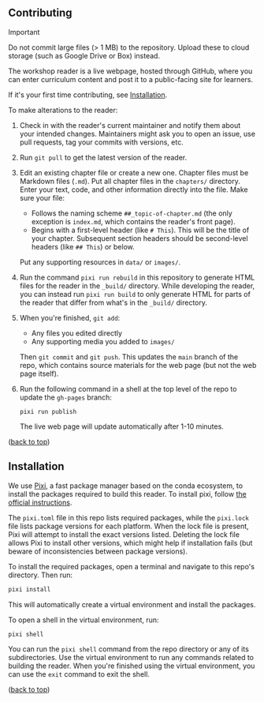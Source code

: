 ## Contributing

[top]: #contributing

> [!IMPORTANT]
>
> Do not commit large files (> 1 MB) to the repository. Upload these to cloud
> storage (such as Google Drive or Box) instead.

The workshop reader is a live webpage, hosted through GitHub, where you can
enter curriculum content and post it to a public-facing site for learners.

If it's your first time contributing, see [Installation](#installation).

To make alterations to the reader:

1.  Check in with the reader's current maintainer and notify them about your
    intended changes. Maintainers might ask you to open an issue, use pull
    requests, tag your commits with versions, etc.

2.  Run `git pull` to get the latest version of the reader.

3.  Edit an existing chapter file or create a new one. Chapter files must be
    Markdown files (`.md`). Put all chapter files in the `chapters/` directory.
    Enter your text, code, and other information directly into the file. Make
    sure your file:

    - Follows the naming scheme `##_topic-of-chapter.md` (the only exception is
      `index.md`, which contains the reader's front page).
    - Begins with a first-level header (like `# This`). This will be the title
      of your chapter. Subsequent section headers should be second-level
      headers (like `## This`) or below.

    Put any supporting resources in `data/` or `images/`.

4.  Run the command `pixi run rebuild` in this repository to generate HTML
    files for the reader in the `_build/` directory. While developing the
    reader, you can instead run `pixi run build` to only generate HTML for
    parts of the reader that differ from what's in the `_build/` directory.

5.  When you're finished, `git add`:
    - Any files you edited directly
    - Any supporting media you added to `images/`

    Then `git commit` and `git push`. This updates the `main` branch of the
    repo, which contains source materials for the web page (but not the web
    page itself).

6.  Run the following command in a shell at the top level of the repo to update
    the `gh-pages` branch:
    ```
    pixi run publish
    ```
    The live web page will update automatically after 1-10 minutes.

[ghp-import]: https://github.com/c-w/ghp-import

([back to top][top])


## Installation

We use [Pixi][], a fast package manager based on the conda ecosystem, to
install the packages required to build this reader. To install pixi, follow
[the official instructions][Pixi].

[pixi]: https://pixi.sh/

The `pixi.toml` file in this repo lists required packages, while the
`pixi.lock` file lists package versions for each platform. When the lock file
is present, Pixi will attempt to install the exact versions listed. Deleting
the lock file allows Pixi to install other versions, which might help if
installation fails (but beware of inconsistencies between package versions).

To install the required packages, open a terminal and navigate to this repo's
directory. Then run:

```sh
pixi install
```

This will automatically create a virtual environment and install the packages.

To open a shell in the virtual environment, run:

```sh
pixi shell
```

You can run the `pixi shell` command from the repo directory or any of its
subdirectories. Use the virtual environment to run any commands related to
building the reader. When you're finished using the virtual environment, you
can use the `exit` command to exit the shell.

([back to top][top])
